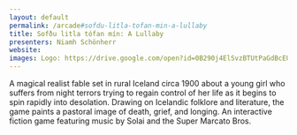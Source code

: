 ```yaml
---
layout: default
permalink: /arcade#sofdu-litla-tofan-min-a-lullaby
title: Sofðu litla tófan mín: A Lullaby
presenters: Niamh Schönherr
website: 
images: Logo: https://drive.google.com/open?id=0B290j4ElSvzBTUtPaGdBcEUtMjQ Gameplay/Poem: https://drive.google.com/file/d/0B290j4ElSvzBMFJZdjJOUkRwOUE/view?usp=sharing
---
```

A magical realist fable set in rural Iceland circa 1900 about a young girl who suffers from night terrors trying to regain control of her life as it begins to spin rapidly into desolation. Drawing on Icelandic folklore and literature, the game paints a pastoral image of death, grief, and longing. An interactive fiction game featuring music by Solai and the Super Marcato Bros.
